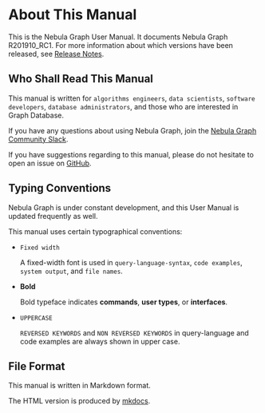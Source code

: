 # About This Manual

This is the Nebula Graph User Manual. It documents Nebula Graph R201910_RC1.<!-- TODO: update on release --> For more information about which versions have been released, see [Release Notes](https://github.com/vesoft-inc/nebula/releases).

## Who Shall Read This Manual

This manual is written for `algorithms engineers`, `data scientists`, `software developers`, `database administrators`, and those who are interested in Graph Database.

If you have any questions about using Nebula Graph, join the [Nebula Graph Community Slack](https://join.slack.com/t/nebulagraph/shared_invite/enQtNjIzMjQ5MzE2OTQ2LTM0MjY0MWFlODg3ZTNjMjg3YWU5ZGY2NDM5MDhmOGU2OWI5ZWZjZDUwNTExMGIxZTk2ZmQxY2Q2MzM1OWJhMmY#").

If you have suggestions regarding to this manual, please do not hesitate to open an issue on [GitHub](https://github.com/vesoft-inc/nebula/issues).

## Typing Conventions

Nebula Graph is under constant development, and this User Manual is updated frequently as well.

This manual uses certain typographical conventions:

- `Fixed width`

    A fixed-width font is used in `query-language-syntax`, `code examples`, `system output`, and `file names`.

- **Bold**

    Bold typeface indicates **commands**, **user types**, or **interfaces**.

- `UPPERCASE`

    `REVERSED KEYWORDS` and `NON REVERSED KEYWORDS` in query-language and code examples are always shown in upper case.

## File Format

This manual is written in Markdown format.

The HTML version is produced by [mkdocs](https://www.mkdocs.org/).